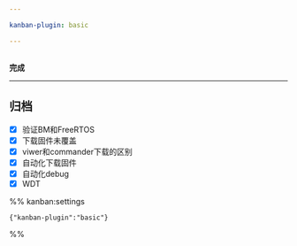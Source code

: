 ```yaml
---

kanban-plugin: basic

---
```


## 



## 

**完成**


***

## 归档

- [x] 验证BM和FreeRTOS
- [x] 下载固件未覆盖
- [x] viwer和commander下载的区别
- [x] 自动化下载固件
- [x] 自动化debug
- [x] WDT

%% kanban:settings
```
{"kanban-plugin":"basic"}
```
%%